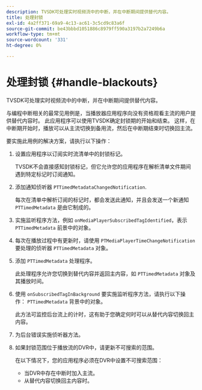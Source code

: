 ```yaml
---
description: TVSDK可处理实时视频流中的中断，并在中断期间提供替代内容。
title: 处理封锁
exl-id: 4a2ff371-69a9-4c13-ac61-3c5cd9c83a6f
source-git-commit: be43bbbd1051886c8979ff590a3197b2a7249b6a
workflow-type: tm+mt
source-wordcount: '331'
ht-degree: 0%

---
```


# 处理封锁 {#handle-blackouts}

TVSDK可处理实时视频流中的中断，并在中断期间提供替代内容。

与编程中断相关的最常见用例是，当播放器应用程序向没有资格观看主流的用户提供替代内容时。 此应用程序可以使用TVSDK确定封锁期的开始和结束。 这样，在中断期开始时，播放可以从主流切换到备用流，然后在中断期结束时切换回主流。

要实施此用例的解决方案，请执行以下操作：

1. 设置应用程序以订阅实时流清单中的封锁标记。

   TVSDK不会直接感知封锁标记，但它允许您的应用程序在解析清单文件期间遇到特定标记时订阅通知。
1. 添加通知侦听器 `PTTimedMetadataChangedNotification`.

   每次在清单中解析订阅的标记时，都会发送此通知，并且会发送一个新通知 `PTTimedMetadata` 是由它制成的。

1. 实施监听程序方法，例如 `onMediaPlayerSubscribedTagIdentified`，表示 `PTTimedMetadata` 前景中的对象。

1. 每次在播放过程中有更新时，请使用 `PTMediaPlayerTimeChangeNotification` 要处理的侦听器 `PTTimedMetadata` 对象。

1. 添加 `PTTimedMetadata` 处理程序。

   此处理程序允许您切换到替代内容并返回主内容，如 `PTTimedMetadata` 对象及其播放时间。

1. 使用 `onSubscribedTagInBackground` 要实施监听程序方法，请执行以下操作： `PTTimedMetadata` 背景中的对象。

   此方法可监控后台流上的计时，这有助于您确定何时可以从替代内容切换回主内容。

1. 为后台错误实施侦听器方法。
1. 如果封锁范围位于播放流的DVR中，请更新不可搜索的范围。

   在以下情况下，您的应用程序必须在DVR中设置不可搜索范围：

   * 当DVR中存在中断时加入主流。
   * 从替代内容切换回主内容时。
